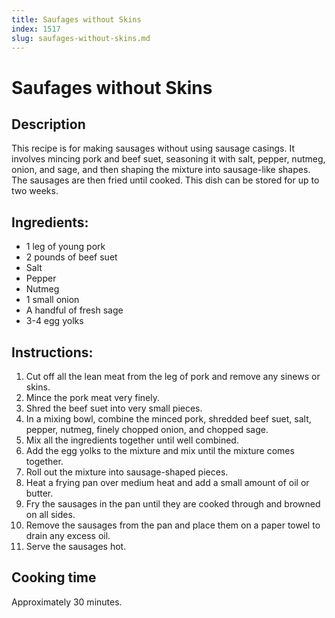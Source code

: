 ```yaml
---
title: Saufages without Skins
index: 1517
slug: saufages-without-skins.md
---
```


# Saufages without Skins

## Description
This recipe is for making sausages without using sausage casings. It involves mincing pork and beef suet, seasoning it with salt, pepper, nutmeg, onion, and sage, and then shaping the mixture into sausage-like shapes. The sausages are then fried until cooked. This dish can be stored for up to two weeks.

## Ingredients:
- 1 leg of young pork
- 2 pounds of beef suet
- Salt
- Pepper
- Nutmeg
- 1 small onion
- A handful of fresh sage
- 3-4 egg yolks

## Instructions:
1. Cut off all the lean meat from the leg of pork and remove any sinews or skins.
2. Mince the pork meat very finely.
3. Shred the beef suet into very small pieces.
4. In a mixing bowl, combine the minced pork, shredded beef suet, salt, pepper, nutmeg, finely chopped onion, and chopped sage.
5. Mix all the ingredients together until well combined.
6. Add the egg yolks to the mixture and mix until the mixture comes together.
7. Roll out the mixture into sausage-shaped pieces.
8. Heat a frying pan over medium heat and add a small amount of oil or butter.
9. Fry the sausages in the pan until they are cooked through and browned on all sides.
10. Remove the sausages from the pan and place them on a paper towel to drain any excess oil.
11. Serve the sausages hot.

## Cooking time
Approximately 30 minutes.
